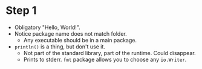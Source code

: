 Step 1
======

* Obligatory "Hello, World!".
* Notice package name does not match folder.
    * Any executable should be in a main package.
* `println()` is a thing, but don't use it.
    * Not part of the standard library, part of the runtime. Could disappear.
    * Prints to stderr. `fmt` package allows you to choose any `io.Writer`.
